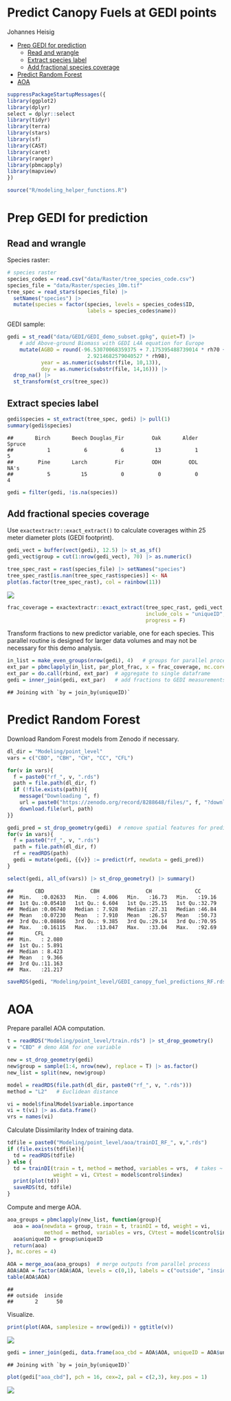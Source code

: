 Predict Canopy Fuels at GEDI points
================
Johannes Heisig

- [Prep GEDI for prediction](#prep-gedi-for-prediction)
  - [Read and wrangle](#read-and-wrangle)
  - [Extract species label](#extract-species-label)
  - [Add fractional species coverage](#add-fractional-species-coverage)
- [Predict Random Forest](#predict-random-forest)
- [AOA](#aoa)

``` r
suppressPackageStartupMessages({
library(ggplot2)
library(dplyr)
select = dplyr::select
library(tidyr)
library(terra)
library(stars)
library(sf)
library(CAST)
library(caret)
library(ranger)
library(pbmcapply)
library(mapview)
})

source("R/modeling_helper_functions.R")
```

# Prep GEDI for prediction

## Read and wrangle

Species raster:

``` r
# species raster
species_codes = read.csv("data/Raster/tree_species_code.csv")
species_file = "data/Raster/species_10m.tif"
tree_spec = read_stars(species_file) |> 
  setNames("species") |> 
  mutate(species = factor(species, levels = species_codes$ID, 
                          labels = species_codes$name))
```

GEDI sample:

``` r
gedi = st_read("data/GEDI/GEDI_demo_subset.gpkg", quiet=T) |> 
    # add Above-ground Biomass with GEDI L4A equation for Europe
    mutate(AGBD = round(-96.53070068359375 + 7.175395488739014 * rh70 + 
                          2.9214682579040527 * rh98),
           year = as.numeric(substr(file, 10,13)),
           doy = as.numeric(substr(file, 14,16))) |> 
  drop_na() |> 
  st_transform(st_crs(tree_spec))
```

## Extract species label

``` r
gedi$species = st_extract(tree_spec, gedi) |> pull(1)
summary(gedi$species)
```

    ##       Birch       Beech Douglas_Fir         Oak       Alder      Spruce 
    ##           1           6           6          13           1           5 
    ##        Pine       Larch         Fir         ODH         ODL        NA's 
    ##           5          15           0           0           0           4

``` r
gedi = filter(gedi, !is.na(species))
```

## Add fractional species coverage

Use `exactextractr::exact_extract()` to calculate coverages within 25
meter diameter plots (GEDI footprint).

``` r
gedi_vect = buffer(vect(gedi), 12.5) |> st_as_sf()
gedi_vect$group = cut(1:nrow(gedi_vect), 70) |> as.numeric()

tree_spec_rast = rast(species_file) |> setNames("species")
tree_spec_rast[is.nan(tree_spec_rast$species)] <- NA
plot(as.factor(tree_spec_rast), col = rainbow(11))
```

![](03_Point-level_predictions_demo_files/figure-gfm/unnamed-chunk-6-1.png)<!-- -->

``` r
frac_coverage = exactextractr::exact_extract(tree_spec_rast, gedi_vect, 
                                             include_cols = "uniqueID",
                                             progress = F)
```

Transform fractions to new predictor variable, one for each species.
This parallel routine is designed for larger data volumes and may not be
necessary for this demo analysis.

``` r
in_list = make_even_groups(nrow(gedi), 4)   # groups for parallel processing
ext_par = pbmclapply(in_list, par_plot_frac, x = frac_coverage, mc.cores = 4)
ext_par = do.call(rbind, ext_par)  # aggregate to single dataframe
gedi = inner_join(gedi, ext_par)   # add fractions to GEDI measurements
```

    ## Joining with `by = join_by(uniqueID)`

# Predict Random Forest

Download Random Forest models from Zenodo if necessary.

``` r
dl_dir = "Modeling/point_level"
vars = c("CBD", "CBH", "CH", "CC", "CFL")

for(v in vars){
  f = paste0("rf_", v, ".rds")
  path = file.path(dl_dir, f)
  if (!file.exists(path)){
    message("Downloading ", f)
    url = paste0("https://zenodo.org/record/8288648/files/", f, "?download=1")
    download.file(url, path)
}}
```

``` r
gedi_pred = st_drop_geometry(gedi)  # remove spatial features for prediction
for(v in vars){
  f = paste0("rf_", v, ".rds")
  path = file.path(dl_dir, f)
  rf = readRDS(path)
  gedi = mutate(gedi, {{v}} := predict(rf, newdata = gedi_pred))
}

select(gedi, all_of(vars)) |> st_drop_geometry() |> summary()
```

    ##       CBD               CBH               CH              CC       
    ##  Min.   :0.02633   Min.   : 4.006   Min.   :16.73   Min.   :19.16  
    ##  1st Qu.:0.05410   1st Qu.: 6.604   1st Qu.:25.15   1st Qu.:32.79  
    ##  Median :0.06740   Median : 7.928   Median :27.31   Median :46.84  
    ##  Mean   :0.07230   Mean   : 7.910   Mean   :26.57   Mean   :50.73  
    ##  3rd Qu.:0.08866   3rd Qu.: 9.385   3rd Qu.:29.14   3rd Qu.:70.95  
    ##  Max.   :0.16115   Max.   :13.047   Max.   :33.04   Max.   :92.69  
    ##       CFL        
    ##  Min.   : 2.080  
    ##  1st Qu.: 5.891  
    ##  Median : 8.423  
    ##  Mean   : 9.366  
    ##  3rd Qu.:11.163  
    ##  Max.   :21.217

``` r
saveRDS(gedi, "Modeling/point_level/GEDI_canopy_fuel_predictions_RF.rds")
```

# AOA

Prepare parallel AOA computation.

``` r
t = readRDS("Modeling/point_level/train.rds") |> st_drop_geometry()
v = "CBD" # demo AOA for one variable

new = st_drop_geometry(gedi)
new$group = sample(1:4, nrow(new), replace = T) |> as.factor()
new_list = split(new, new$group)

model = readRDS(file.path(dl_dir, paste0("rf_", v, ".rds")))
method = "L2"   # Euclidean distance

vi = model$finalModel$variable.importance 
vi = t(vi) |> as.data.frame()
vrs = names(vi)
```

Calculate Dissimilarity Index of training data.

``` r
tdfile = paste0("Modeling/point_level/aoa/trainDI_RF_", v,".rds")
if (file.exists(tdfile)){
  td = readRDS(tdfile)
} else {
  td = trainDI(train = t, method = method, variables = vrs,  # takes ~ 3min
               weight = vi, CVtest = model$control$index)
  print(plot(td))
  saveRDS(td, tdfile)
}
```

Compute and merge AOA.

``` r
aoa_groups = pbmclapply(new_list, function(group){
  aoa = aoa(newdata = group, train = t, trainDI = td, weight = vi, 
            method = method, variables = vrs, CVtest = model$control$index)
  aoa$uniqueID = group$uniqueID
  return(aoa)
}, mc.cores = 4)

AOA = merge_aoa(aoa_groups)  # merge outputs from parallel process
AOA$AOA = factor(AOA$AOA, levels = c(0,1), labels = c("outside", "inside"))
table(AOA$AOA)
```

    ## 
    ## outside  inside 
    ##       2      50

Visualize.

``` r
print(plot(AOA, samplesize = nrow(gedi)) + ggtitle(v))
```

![](03_Point-level_predictions_demo_files/figure-gfm/unnamed-chunk-13-1.png)<!-- -->

``` r
gedi = inner_join(gedi, data.frame(aoa_cbd = AOA$AOA, uniqueID = AOA$uniqueID))
```

    ## Joining with `by = join_by(uniqueID)`

``` r
plot(gedi["aoa_cbd"], pch = 16, cex=2, pal = c(2,3), key.pos = 1)
```

![](03_Point-level_predictions_demo_files/figure-gfm/unnamed-chunk-13-2.png)<!-- -->
